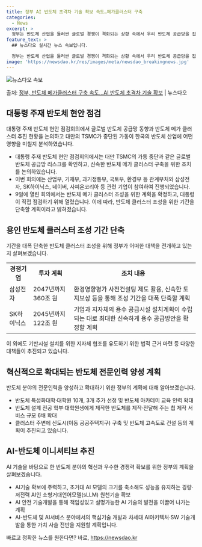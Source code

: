 ```yaml
---
title: 정부 AI 반도체 초격차 기술 확보 속도…메가클러스터 구축
categories:
  - News
excerpt: >
  정부는 반도체 산업을 둘러싼 글로벌 경쟁이 격화되는 상황 속에서 우리 반도체 공급망을 집적할 메가 클러스터 …
feature_text: >
  ## 뉴스다오 실시간 뉴스 속보입니다.

  정부는 반도체 산업을 둘러싼 글로벌 경쟁이 격화되는 상황 속에서 우리 반도체 공급망을 집적할 메가 클러스터 …
image: 'https://newsdao.kr/res/images/meta/newsdao_breakingnews.jpg'
---
```


![뉴스다오 속보](https://newsdao.kr/res/images/meta/newsdao_breakingnews.jpg)

<p>출처: <a href="https://newsdao.kr/3553" rel="dofollow">정부, 반도체 메가클러스터 구축 속도…AI 반도체  초격차 기술 확보</a> | 뉴스다오</p>

<h2 data-ke-size="size26">대통령 주재 반도체 현안 점검</h2>
<p data-ke-size="size16">대통령 주재 반도체 현안 점검회의에서 글로벌 반도체 공급망 동향과 반도체 메가 클러스터 추진 현황을 논의하고 대만의 TSMC가 중단된 가동이 한국의 반도체 산업에 어떤 영향을 미칠지 분석하였습니다.</p>
<ul>
  <li>대통령 주재 반도체 현안 점검회의에서는 대만 TSMC의 가동 중단과 같은 글로벌 반도체 공급망 리스크를 확인하고, 신속한 반도체 메가 클러스터 구축을 위한 조치를 논의하였습니다.</li>
  <li>이번 회의에는 산업부, 기재부, 과기정통부, 국토부, 환경부 등 관계부처와 삼성전자, SK하이닉스, 네이버, 사피온코리아 등 관련 기업이 참여하여 진행되었습니다.</li>
  <li>9일에 열린 회의에서는 반도체 메가 클러스터 조성을 위한 계획을 확정하고, 대통령이 직접 점검하기 위해 열렸습니다. 이에 따라, 반도체 클러스터 조성을 위한 기간을 단축할 계획이라고 밝혀졌습니다.</li>
</ul>

<h2 data-ke-size="size26">용인 반도체 클러스터 조성 기간 단축</h2>
<p data-ke-size="size16">기간을 대폭 단축한 반도체 클러스터 조성을 위해 정부가 어떠한 대책을 전개하고 있는지 살펴보겠습니다.</p>
<table>
  <tr>
    <td style="text-align: center; height: 17px;"><b>경쟁기업</b></td>
    <td style="text-align: center; height: 17px;"><b>투자 계획</b></td>
    <td style="text-align: center; height: 17px;"><b>조치 내용</b></td>
  </tr>
  <tr>
    <td>삼성전자</td>
    <td>2047년까지 360조 원</td>
    <td>환경영향평가 사전컨설팅 제도 활용, 신속한 토지보상 등을 통해 조성 기간을 대폭 단축할 계획</td>
  </tr>
  <tr>
    <td>SK하이닉스</td>
    <td>2045년까지 122조 원</td>
    <td>기업과 지자체의 용수 공급시설 설치계획이 수립되는 대로 최대한 신속하게 용수 공급방안을 확정할 계획</td>
  </tr>
</table>
<p data-ke-size="size16">이 외에도 기반시설 설치를 위한 지자체 협조를 유도하기 위한 법적 근거 마련 등 다양한 대책들이 추진되고 있습니다.</p>

<h2 data-ke-size="size26">혁신적으로 확대되는 반도체 전문인력 양성 계획</h2>
<p data-ke-size="size16">반도체 분야의 전문인력을 양성하고 확대하기 위한 정부의 계획에 대해 알아보겠습니다.</p>
<ul>
  <li>반도체 특성화대학·대학원 10개, 3개 추가 선정 및 반도체 아카데미 교육 인력 확대</li>
  <li>반도체 설계 전공 학부·대학원생에게 제작한 반도체를 제작·전달해 주는 칩 제작 서비스 규모 6배 확대</li>
  <li>클러스터 주변에 신도시(이동 공공주택지구) 구축 및 반도체 고속도로 건설 등의 계획이 추진되고 있습니다.</li>
</ul>

<h2 data-ke-size="size26">AI-반도체 이니셔티브 추진</h2>
<p data-ke-size="size16">AI 기술을 바탕으로 한 반도체 분야의 혁신과 우수한 경쟁력 확보를 위한 정부의 계획을 살펴보겠습니다.</p>
<ul>
  <li>AI기술 확보에 주력하고, 초거대 AI 모델의 크기를 축소해도 성능을 유지하는 경량·저전력 AI인 소형거대언어모델(sLLM) 원천기술 확보</li>
  <li>AI 안전 기술개발을 통해 책임성있고 설명가능한 AI 기술의 발전을 이끌어 나가는 계획</li>
  <li>AI-반도체 및 AI서비스 분야에서의 핵심기술 개발과 차세대 AI아키텍처·SW 기술개발을 통한 가치 사슬 전반을 지원할 계획입니다.</li>
</ul>

<p data-ke-size="size16"></p> 

빠르고 정확한 뉴스를 원한다면? 바로, <a href="https://newsdao.kr" rel="dofollow">https://newsdao.kr</a>


